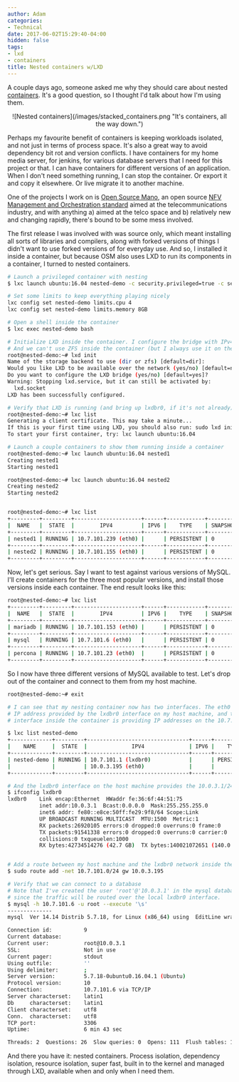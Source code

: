 ```yaml
---
author: Adam
categories:
- Technical
date: 2017-06-02T15:29:40-04:00
hidden: false
tags:
- lxd
- containers
title: Nested containers w/LXD
---
```


A couple days ago, someone asked me why they should care about nested [containers](https://linuxcontainers.org/lxd/introduction/). It's a good question, so I thought I'd talk about how I'm using them.

<center>![Nested containers](/images/stacked_containers.png "It's containers, all the way down.")</center>

Perhaps my favourite benefit of containers is keeping workloads isolated, and not just in terms of process space. It's also a great way to avoid dependency bit rot and version conflicts. I have containers for my home media server, for jenkins, for various database servers that I need for this project or that. I can have containers for different versions of an application. When I don't need something running, I can stop the container. Or export it and copy it elsewhere. Or live migrate it to another machine.

One of the projects I work on is [Open Source Mano](https://osm.etsi.org/), an open source [NFV Management and Orchestration standard](https://www.sdxcentral.com/nfv/definitions/nfv-mano/) aimed at the telecommunications industry, and with anything a) aimed at the telco space and b) relatively new and changing rapidly, there's bound to be some mess involved.

The first release I was involved with was source only, which meant installing all sorts of libraries and compilers, along with forked versions of things I didn't want to use forked versions of for everyday use. And so, I installed it inside a container, but because OSM also uses LXD to run its components in a container, I turned to nested containers.

```bash
# Launch a privileged container with nesting
$ lxc launch ubuntu:16.04 nested-demo -c security.privileged=true -c security.nesting=true

# Set some limits to keep everything playing nicely
lxc config set nested-demo limits.cpu 4
lxc config set nested-demo limits.memory 8GB

# Open a shell inside the container
$ lxc exec nested-demo bash

# Initialize LXD inside the container. I configure the bridge with IPv4, but skip IPv6.
# And we can't use ZFS inside the container (but I always use it on the host!)
root@nested-demo:~# lxd init
Name of the storage backend to use (dir or zfs) [default=dir]: 
Would you like LXD to be available over the network (yes/no) [default=no]? 
Do you want to configure the LXD bridge (yes/no) [default=yes]? 
Warning: Stopping lxd.service, but it can still be activated by:
  lxd.socket
LXD has been successfully configured.

# Verify that LXD is running (and bring up lxdbr0, if it's not already)
root@nested-demo:~# lxc list
Generating a client certificate. This may take a minute...
If this is your first time using LXD, you should also run: sudo lxd init
To start your first container, try: lxc launch ubuntu:16.04

# Launch a couple containers to show them running inside a container
root@nested-demo:~# lxc launch ubuntu:16.04 nested1
Creating nested1
Starting nested1

root@nested-demo:~# lxc launch ubuntu:16.04 nested2
Creating nested2
Starting nested2


root@nested-demo:~# lxc list
+---------+---------+---------------------+------+------------+-----------+
|  NAME   |  STATE  |        IPV4         | IPV6 |    TYPE    | SNAPSHOTS |
+---------+---------+---------------------+------+------------+-----------+
| nested1 | RUNNING | 10.7.101.239 (eth0) |      | PERSISTENT | 0         |
+---------+---------+---------------------+------+------------+-----------+
| nested2 | RUNNING | 10.7.101.155 (eth0) |      | PERSISTENT | 0         |
+---------+---------+---------------------+------+------------+-----------+

```

Now, let's get serious. Say I want to test against various versions of MySQL. I'll create containers for the three most popular versions, and install those versions inside each container. The end result looks like this:

```bash
root@nested-demo:~# lxc list
+---------+---------+---------------------+------+------------+-----------+
|  NAME   |  STATE  |        IPV4         | IPV6 |    TYPE    | SNAPSHOTS |
+---------+---------+---------------------+------+------------+-----------+
| mariadb | RUNNING | 10.7.101.153 (eth0) |      | PERSISTENT | 0         |
+---------+---------+---------------------+------+------------+-----------+
| mysql   | RUNNING | 10.7.101.6 (eth0)   |      | PERSISTENT | 0         |
+---------+---------+---------------------+------+------------+-----------+
| percona | RUNNING | 10.7.101.23 (eth0)  |      | PERSISTENT | 0         |
+---------+---------+---------------------+------+------------+-----------+
```

So I now have three different versions of MySQL available to test. Let's drop out of the container and connect to them from my host machine.

```bash
root@nested-demo:~# exit

# I can see that my nesting container now has two interfaces. The eth0 interface has an 
# IP address provided by the lxdbr0 interface on my host machine, and the lxdbr0 
# interface inside the container is providing IP addresses on the 10.7.101.0/24 network

$ lxc list nested-demo
+-------------+---------+--------------------------------+------+------------+-----------+
|    NAME     |  STATE  |              IPV4              | IPV6 |    TYPE    | SNAPSHOTS |
+-------------+---------+--------------------------------+------+------------+-----------+
| nested-demo | RUNNING | 10.7.101.1 (lxdbr0)            |      | PERSISTENT | 0         |
|             |         | 10.0.3.195 (eth0)              |      |            |           |
+-------------+---------+--------------------------------+------+------------+-----------+

# And the lxdbr0 interface on the host machine provides the 10.0.3.1/24 network:
$ ifconfig lxdbr0
lxdbr0    Link encap:Ethernet  HWaddr fe:36:6f:44:51:75  
          inet addr:10.0.3.1  Bcast:0.0.0.0  Mask:255.255.255.0
          inet6 addr: fe80::e8ce:50ff:fe29:9f8/64 Scope:Link
          UP BROADCAST RUNNING MULTICAST  MTU:1500  Metric:1
          RX packets:26920105 errors:0 dropped:0 overruns:0 frame:0
          TX packets:91541338 errors:0 dropped:0 overruns:0 carrier:0
          collisions:0 txqueuelen:1000 
          RX bytes:42734514276 (42.7 GB)  TX bytes:140021072651 (140.0 GB)


# Add a route between my host machine and the lxdbr0 network inside the container
$ sudo route add -net 10.7.101.0/24 gw 10.0.3.195

# Verify that we can connect to a database
# Note that I've created the user 'root'@'10.0.3.1' in the mysql database,
# since the traffic will be routed over the local lxdbr0 interface.
$ mysql -h 10.7.101.6 -u root --execute '\s'
--------------
mysql  Ver 14.14 Distrib 5.7.18, for Linux (x86_64) using  EditLine wrapper

Connection id:          9
Current database:
Current user:           root@10.0.3.1
SSL:                    Not in use
Current pager:          stdout
Using outfile:          ''
Using delimiter:        ;
Server version:         5.7.18-0ubuntu0.16.04.1 (Ubuntu)
Protocol version:       10
Connection:             10.7.101.6 via TCP/IP
Server characterset:    latin1
Db     characterset:    latin1
Client characterset:    utf8
Conn.  characterset:    utf8
TCP port:               3306
Uptime:                 6 min 43 sec

Threads: 2  Questions: 26  Slow queries: 0  Opens: 111  Flush tables: 1  Open tables: 104  Queries per second avg: 0.064
```

And there you have it: nested containers. Process isolation, dependency isolation, resource isolation, super fast, built in to the kernel and managed through LXD, available when and only when I need them.






